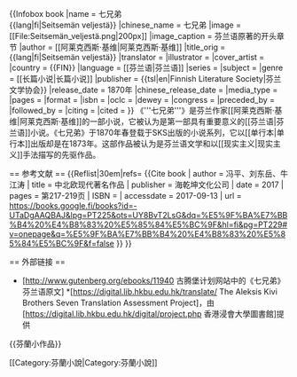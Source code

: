 {{Infobox book
|name          = 七兄弟<br/>{{lang|fi|Seitsemän veljestä}}
|chinese_name  = 七兄弟
|image         = [[File:Seitsemän_veljestä.png|200px]]
|image_caption = 芬兰语原著的开头章节
|author        = [[阿莱克西斯·基维|阿莱克西斯·基维]]
|title_orig    = {{lang|fi|Seitsemän veljestä}}
|translator    = 
|illustrator   = 
|cover_artist  = 
|country       = {{FIN}}
|language      = [[芬兰语|芬兰语]]
|series        = 
|subject       = 
|genre         = [[长篇小说|长篇小说]]
|publisher     = {{tsl|en|Finnish Literature Society|芬兰文学协会}}
|release_date  = 1870年
|chinese_release_date = 
|media_type    = 
|pages         = 
|format        = 
|isbn          = 
|oclc          = 
|dewey         = 
|congress      = 
|preceded_by   = 
|followed_by   = 
|citing        = 
|cited         = 
}}
《'''七兄弟'''》<ref name="冯平"/>是芬兰作家[[阿莱克西斯·基维|阿莱克西斯·基维]]的一部小说，它被认为是第一部具有重要意义的[[芬兰语|芬兰语]]小说。《七兄弟》于1870年春登载于SKS出版的小说系列，它以[[单行本|单行本]]出版却是在1873年。这部作品被认为是芬兰语文学和以[[现实主义|现实主义]]手法描写的先驱作品。

== 参考文献 ==
{{Reflist|30em|refs=
<ref name="冯平">{{Cite book | author = 冯平、刘东岳、牛江涛 | title = 中北欧现代著名作品 | publisher = 海乾坤文化公司 | date = 2017 | pages = 第217-219页 | ISBN =  | accessdate = 2017-09-13 | url = https://books.google.fi/books?id=-UTaDgAAQBAJ&lpg=PT225&ots=UY8BvT2LsG&dq=%E5%9F%BA%E7%BB%B4%20%E4%B8%83%20%E5%85%84%E5%BC%9F&hl=fi&pg=PT229#v=onepage&q=%E5%9F%BA%E7%BB%B4%20%E4%B8%83%20%E5%85%84%E5%BC%9F&f=false }}</ref>
}}

== 外部链接 ==
* [http://www.gutenberg.org/ebooks/11940 古腾堡计划网站中的《七兄弟》芬兰语原文]
*[https://digital.lib.hkbu.edu.hk/translate/ The Aleksis Kivi Brothers Seven Translation Assessment Project]，由[https://digital.lib.hkbu.edu.hk/digital/project.php 香港浸會大學圖書館]提供

{{芬蘭小作品}}

[[Category:芬蘭小說|Category:芬蘭小說]]